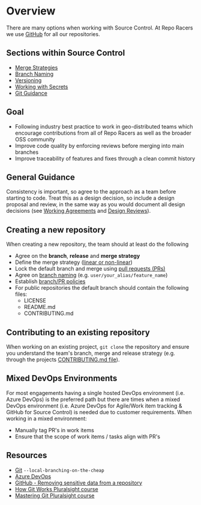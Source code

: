 # Overview

There are many options when working with Source Control. At Repo Racers we use [GitHub](https://github.com/) for all our repositories.

## Sections within Source Control

* [Merge Strategies](merge_strategies.md)
* [Branch Naming](naming_branches.md)
* [Versioning](component_versioning.md)
* [Working with Secrets](secrets_management.md)
* [Git Guidance](git_guidance/README.md)

## Goal

* Following industry best practice to work in geo-distributed teams which encourage contributions from all of Repo Racers as well as the broader OSS community
* Improve code quality by enforcing reviews before merging into main branches
* Improve traceability of features and fixes through a clean commit history

## General Guidance

Consistency is important, so agree to the approach as a team before starting to code. Treat this as a design decision, so include a design proposal and review, in the same way as you would document all design decisions (see [Working Agreements](../agile_development/advanced_topics/team_agreements/working_agreements.md) and [Design Reviews](../design/design_reviews/design_reviews.md)).

## Creating a new repository

When creating a new repository, the team should at least do the following

* Agree on the **branch**, **release** and **merge strategy**
* Define the merge strategy ([linear or non-linear](merge_strategies.md))
* Lock the default branch and merge using [pull requests (PRs)](../code_reviews/pull_requests.md)
* Agree on [branch naming](naming_branches.md) (e.g. `user/your_alias/feature_name`)
* Establish [branch/PR policies](../code_reviews/pull_requests.md)
* For public repositories the default branch should contain the following files:
  * LICENSE
  * README.md
  * CONTRIBUTING.md

## Contributing to an existing repository

When working on an existing project, `git clone` the repository and ensure you understand the team's branch, merge and release strategy (e.g. through the projects [CONTRIBUTING.md file](https://blog.github.com/2012-09-17-contributing-guidelines/)).

## Mixed DevOps Environments

For most engagements having a single hosted DevOps environment (i.e. Azure DevOps) is the preferred path but there are times when a mixed DevOps environment (i.e. Azure DevOps for Agile/Work item tracking & GitHub for Source Control) is needed due to customer requirements. When working in a mixed environment:

* Manually tag PR's in work items
* Ensure that the scope of work items / tasks align with PR's

## Resources

* [Git](https://git-scm.com/) `--local-branching-on-the-cheap`
* [Azure DevOps](https://azure.microsoft.com/en-us/services/devops/)
* [GitHub - Removing sensitive data from a repository](https://help.github.com/articles/removing-sensitive-data-from-a-repository/)
* [How Git Works Pluralsight course](https://www.pluralsight.com/courses/how-git-works)
* [Mastering Git Pluralsight course](https://www.pluralsight.com/courses/master-git)
